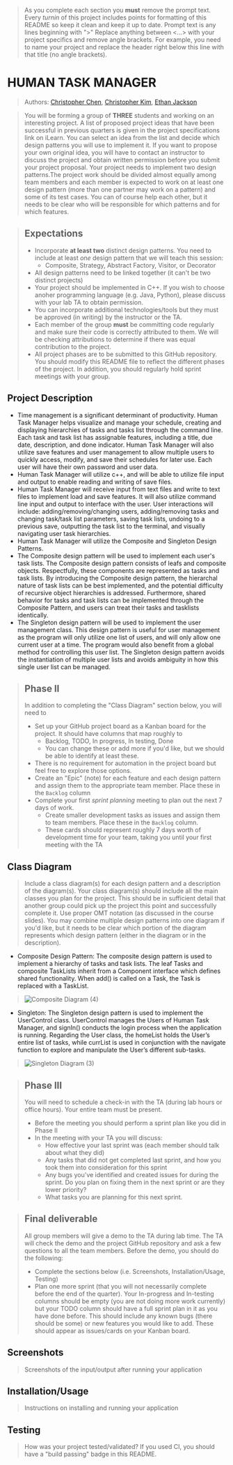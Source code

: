  > As you complete each section you **must** remove the prompt text. Every *turnin* of this project includes points for formatting of this README so keep it clean and keep it up to date. 
 > Prompt text is any lines beginning with "\>"
 > Replace anything between \<...\> with your project specifics and remove angle brackets. For example, you need to name your project and replace the header right below this line with that title (no angle brackets). 
# HUMAN TASK MANAGER

 
 > Authors: [Christopher Chen](https://github.com/36tofu),
            [Christopher Kim](https://github.com/JimmyNoBob),
            [Ethan Jackson](https://github.com/ethantjackson)
 
 > You will be forming a group of **THREE** students and working on an interesting project. A list of proposed project ideas that have been successful in previous quarters is given in the project specifications link on iLearn. You can select an idea from the list and decide which design patterns you will use to implement it. If you want to propose your own original idea, you will have to contact an instructor to discuss the project and obtain written permission before you submit your project proposal. Your project needs to implement two design patterns.The project work should be divided almost equally among team members and each member is expected to work on at least one design pattern (more than one partner may work on a pattern) and some of its test cases. You can of course help each other, but it needs to be clear who will be responsible for which patterns and for which features.
 
 > ## Expectations
 > * Incorporate **at least two** distinct design patterns. You need to include at least *one* design pattern that we will teach this session:
 >   * Composite, Strategy, Abstract Factory, Visitor, or Decorator
 > * All design patterns need to be linked together (it can't be two distinct projects)
 > * Your project should be implemented in C++. If you wish to choose anoher programming language (e.g. Java, Python), please discuss with your lab TA to obtain permission.
 > * You can incorporate additional technologies/tools but they must be approved (in writing) by the instructor or the TA.
 > * Each member of the group **must** be committing code regularly and make sure their code is correctly attributed to them. We will be checking attributions to determine if there was equal contribution to the project.
> * All project phases are to be submitted to this GitHub repository. You should modify this README file to reflect the different phases of the project. In addition, you should regularly hold sprint meetings with your group.

## Project Description
  * Time management is a significant determinant of productivity. Human Task Manager helps visualize and manage your schedule, creating and displaying hierarchies of tasks and tasks list through the command line. Each task and task list has assignable features, including a title, due date, description, and done indicator. Human Task Manager will also utilize save features and user management to allow multiple users to quickly access, modify, and save their schedules for later use. Each user will have their own password and user data.
  * Human Task Manager will utilize c++, and will be able to utilize file input and output to enable reading and writing of save files.
  * Human Task Manager will receive input from text files and write to text files to implement load and save features. It will also utilize command line input and output to interface with the user. User interactions will include: adding/removing/changing users, adding/removing tasks and changing task/task list parameters, saving task lists, undoing to a previous save, outputting the task list to the terminal, and visually navigating user task hierarchies.
  * Human Task Manager will utilize the Composite and Singleton Design Patterns. 
  * The Composite design pattern will be used to implement each user's task lists. The Composite design pattern consists of leafs and composite objects. Respectfully, these components are represented as tasks and task lists. By introducing the Composite design pattern, the hierarchal nature of task lists can be best implemented, and the potential difficulty of recursive object hierarchies is addressed. Furthermore, shared behavior for tasks and task lists can be implemented through the Composite Pattern, and users can treat their tasks and tasklists identically. 
  * The Singleton design pattern will be used to implement the user management class. This design pattern is useful for user management as the program will only utilize one list of users, and will only allow one current user at a time. The program would also benefit from a global method for controlling this user list. The Singleton design pattern avoids the instantiation of multiple user lists and avoids ambiguity in how this single user list can be managed.

 > ## Phase II
 > In addition to completing the "Class Diagram" section below, you will need to 
 > * Set up your GitHub project board as a Kanban board for the project. It should have columns that map roughly to 
 >   * Backlog, TODO, In progress, In testing, Done
 >   * You can change these or add more if you'd like, but we should be able to identify at least these.
 > * There is no requirement for automation in the project board but feel free to explore those options.
 > * Create an "Epic" (note) for each feature and each design pattern and assign them to the appropriate team member. Place these in the `Backlog` column
 > * Complete your first *sprint planning* meeting to plan out the next 7 days of work.
 >   * Create smaller development tasks as issues and assign them to team members. Place these in the `Backlog` column.
 >   * These cards should represent roughly 7 days worth of development time for your team, taking you until your first meeting with the TA
## Class Diagram
 > Include a class diagram(s) for each design pattern and a description of the diagram(s). Your class diagram(s) should include all the main classes you plan for the project. This should be in sufficient detail that another group could pick up the project this point and successfully complete it. Use proper OMT notation (as discussed in the course slides). You may combine multiple design patterns into one diagram if you'd like, but it needs to be clear which portion of the diagram represents which design pattern (either in the diagram or in the description). 
 * Composite Design Pattern: The composite design pattern is used to implement a hierarchy of tasks and task lists. The leaf Tasks and composite TaskLists inherit from a Component interface which defines shared functionality. When add() is called on a Task, the Task is replaced with a TaskList. 
 
>![Composite Diagram (4)](https://user-images.githubusercontent.com/71403787/110257630-955f5c80-7f53-11eb-81e5-cd1b8ba57537.jpg)

 * Singleton: The Singleton design pattern is used to implement the UserControl class. UserControl manages the Users of Human Task Manager, and signIn() conducts the login process when the application is running. Regarding the User class, the homeList holds the User’s entire list of tasks, while currList is used in conjunction with the navigate function to explore and manipulate the User’s different sub-tasks.

>![Singleton Diagram (3)](https://user-images.githubusercontent.com/57571449/108030581-5721ed80-6fe4-11eb-83df-3bb20ad241d0.png)

 > ## Phase III
 > You will need to schedule a check-in with the TA (during lab hours or office hours). Your entire team must be present. 
 > * Before the meeting you should perform a sprint plan like you did in Phase II
 > * In the meeting with your TA you will discuss: 
 >   - How effective your last sprint was (each member should talk about what they did)
 >   - Any tasks that did not get completed last sprint, and how you took them into consideration for this sprint
 >   - Any bugs you've identified and created issues for during the sprint. Do you plan on fixing them in the next sprint or are they lower priority?
 >   - What tasks you are planning for this next sprint.

 > ## Final deliverable
 > All group members will give a demo to the TA during lab time. The TA will check the demo and the project GitHub repository and ask a few questions to all the team members. 
 > Before the demo, you should do the following:
 > * Complete the sections below (i.e. Screenshots, Installation/Usage, Testing)
 > * Plan one more sprint (that you will not necessarily complete before the end of the quarter). Your In-progress and In-testing columns should be empty (you are not doing more work currently) but your TODO column should have a full sprint plan in it as you have done before. This should include any known bugs (there should be some) or new features you would like to add. These should appear as issues/cards on your Kanban board. 
 
 ## Screenshots
 > Screenshots of the input/output after running your application
 ## Installation/Usage
 > Instructions on installing and running your application
 ## Testing
 > How was your project tested/validated? If you used CI, you should have a "build passing" badge in this README.
 
